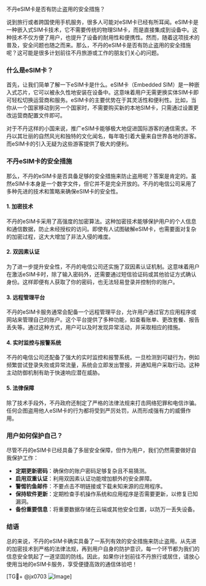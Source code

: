 不丹eSIM卡是否有防止盗用的安全措施？

说到旅行或者跨国使用手机服务，很多人可能对eSIM卡已经有所耳闻。eSIM卡是一种嵌入式SIM卡技术，它不需要传统的物理SIM卡，而是直接集成到设备中。这种技术不仅方便了用户，也提升了设备的耐用性和便携性。然而，随着这项技术的普及，安全问题也随之而来。那么，不丹的eSIM卡是否有防止盗用的安全措施呢？这可能是很多计划前往不丹旅游或工作的朋友们关心的问题。

### 什么是eSIM卡？

首先，让我们简单了解一下eSIM卡是什么。eSIM卡（Embedded SIM）是一种嵌入式芯片，它可以被永久性地安装在设备中。这意味着用户无需更换实体SIM卡即可轻松切换运营商和服务。eSIM卡的主要优势在于其灵活性和便利性。比如，当你从一个国家移动到另一个国家时，不需要购买新的本地SIM卡，只需通过设置更改运营商配置文件即可。

对于不丹这样的小国来说，推广eSIM卡能够极大地促进国际游客的通信需求。不丹以其壮丽的自然风光和独特的文化闻名，每年吸引着大量来自世界各地的游客。而eSIM卡的引入无疑为这些游客提供了极大的便利。

### 不丹eSIM卡的安全措施

那么，不丹的eSIM卡是否具备足够的安全措施来防止盗用呢？答案是肯定的。虽然eSIM卡本身是一个数字文件，但它并不是完全开放的。不丹的电信公司采用了多种先进的技术和策略来确保eSIM卡的安全性。

#### 1. **加密技术**
不丹的eSIM卡采用了高强度的加密算法。这种加密技术能够保护用户的个人信息和通信数据，防止未经授权的访问。即使有人试图破解eSIM卡，也需要面对复杂的加密过程，这大大增加了非法入侵的难度。

#### 2. **双因素认证**
为了进一步提升安全性，不丹的电信公司还实施了双因素认证机制。这意味着用户在激活eSIM卡时，除了输入密码外，还需要通过短信验证码或其他验证方式确认身份。这样即便有人获取了你的密码，也无法轻易登录并控制你的账户。

#### 3. **远程管理平台**
不丹的eSIM卡服务通常会配备一个远程管理平台，允许用户通过官方应用程序或网站来管理自己的账户。这个平台提供了多种功能，如查看账单、更改套餐、报告丢失等。通过这种方式，用户可以及时发现异常活动，并采取相应的措施。

#### 4. **实时监控与报警系统**
不丹的电信公司还配备了强大的实时监控和报警系统。一旦检测到可疑行为，例如频繁尝试登录失败或异常流量，系统会立即发出警报，并通知用户采取行动。这种主动防御机制有助于快速响应潜在威胁。

#### 5. **法律保障**
除了技术手段外，不丹政府还制定了严格的法律法规来打击网络犯罪和电信诈骗。任何企图盗用他人eSIM卡的行为都将受到严厉处罚，从而形成强有力的威慑作用。

### 用户如何保护自己？

尽管不丹的eSIM卡已经具备了多层安全保障，但作为用户，我们仍然需要做好自我保护工作：

- **定期更新密码**：确保你的账户密码足够复杂且不易猜测。
- **启用双重认证**：利用双因素认证功能增加额外的安全屏障。
- **警惕钓鱼邮件**：不要点击不明链接或下载未知来源的应用程序。
- **保持软件更新**：定期检查手机操作系统和应用程序是否需要更新，以修复已知漏洞。
- **备份重要信息**：将重要数据存储在云端或其他安全位置，以防万一丢失设备。

### 结语

总的来说，不丹的eSIM卡确实具备了一系列有效的安全措施来防止盗用。从先进的加密技术到严格的法律法规，再到用户自身的防护意识，每一个环节都为我们的信息安全筑起了一道坚固的防线。因此，如果你计划前往不丹旅行或居住，请放心使用当地的eSIM卡服务，享受便捷高效的通信体验吧！

[TG💪+ @jx0703 ![Image](https://github.com/user-attachments/assets/dbca1d08-cadb-493c-b0ec-ad6f7a83f270)]